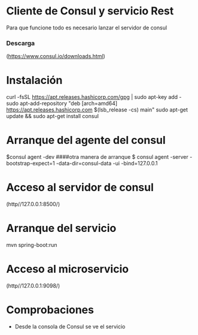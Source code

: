 # Cliente de Consul y servicio Rest 

Para que funcione todo es necesario lanzar el servidor de consul
### Descarga
(https://www.consul.io/downloads.html)
# Instalación
curl -fsSL https://apt.releases.hashicorp.com/gpg | sudo apt-key add -
sudo apt-add-repository "deb [arch=amd64] https://apt.releases.hashicorp.com $(lsb_release -cs) main"
sudo apt-get update && sudo apt-get install consul
# Arranque del agente del consul
$consul agent -dev
####otra manera de arranque
$ consul agent -server -bootstrap-expect=1 -data-dir=consul-data -ui -bind=127.0.0.1

# Acceso al servidor de consul
(http//127.0.0.1:8500/)

# Arranque del servicio 
mvn spring-boot:run

# Acceso al microservicio
(http//127.0.0.1:9098/)

# Comprobaciones
* Desde la consola de Consul se ve el servicio
